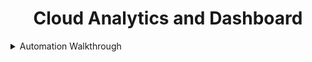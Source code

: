 <h1 align = "center"> Cloud Analytics and Dashboard </h1>

<details>
<summary>Automation Walkthrough</summary>

<details>
<summary>MacOS</summary>
    
Open the terminal and run `pip install pyinstaller`. This will install PyInstaller
Inside the terminal, go to the directory where your script is located (use `cd` to navigate in the directories)
Once you‘re in the path where your script is located, write the following `pyinstaller --onefile update_data.py` in the terminal to make the script executable.
If you see `UPX is not available` then run this command `brew install UPX`. Make sure you hvae your `HomeBrew` intalled.
Then to schedule jobs on macOS, we’re going to use crontab. To do so, open the terminal and run `crontab -e`. 
Use this link to get crontab reference: https://crontab.guru
    
    0 0 * * * command_to_execute
    
reference/what each astrik means:
    
    * - minute (0-59)
    * - hour (0-23)
    * - day of the month (1-31)
    * - month (1-12)
    * - dayo of the week (0-6, Sunday to Saturday)

After typing out, press esc . Then type `:` and write `wq`to save and exit (`w` - write, `q` - quit) and finally, press enter.
    
    0 0 * * * command_to_execute
    ~
    ~
    ~
    ~
    ~
    ~
    ~
    :wq

If system asks to grant access to Terminal, click "ok".
    
To verify the crontab was created, write `crontab -e` or `crontab -l`. In case you want to remove all crontabs listed, write crontab `-r`.

</details>
    
<details>
<summary>Windows</summary>
    
A Batch file is used for different purposes, but in this case, we’ll use it as an executable file to automate our Python scripts.
We will store our Python script in a bat file, then click on the bat file to execute the command and run the Python script. To do so, follow these steps.
Right-click inside any folder and click “new” and create a notepad (“text document”)
Inside the notepad, write a text using the following format.
    
`<Paste your python.exe location> <Paste your python script location>`
To get the “python.exe” path (Python application path) you need to go to where Python is saved (check where you installed it). Your notepad might look like the text below.
    
`"C:\User\Anaconda\python.exe" "C:\Scripts\example.py"`
    
Now click “File” and then “Save as …” and write any name including the extension `.bat` in the end. For this example, I’ll create a file named `update_data.bat`
    
Press the Windows button and search for Windows Task Scheduler. Then click on it.
Now you should see a window that looks like the picture above. Click “Create Basic Task” on the right panel.
A window like "Create Basic Task Wizard" will pop up
Now you only have to fill in all the information needed and click next. These are the options you see above:
Create a Basic Task: Write your task name and description.
Trigger time: Choose when you want the task to start. You can choose daily, weekly, monthly, and more. Then you have to pick the time for the previous selection (recur every x days, weeks, months)
Action: There are 3 actions available but 2 of them are deprecated, so just choose “Start a program” and click next. Then, browse the bat file we created earlier.
Click the “Finish” button to create the task.
After this, a new task should be listed on the Task Scheduler.
</details>
</details>
